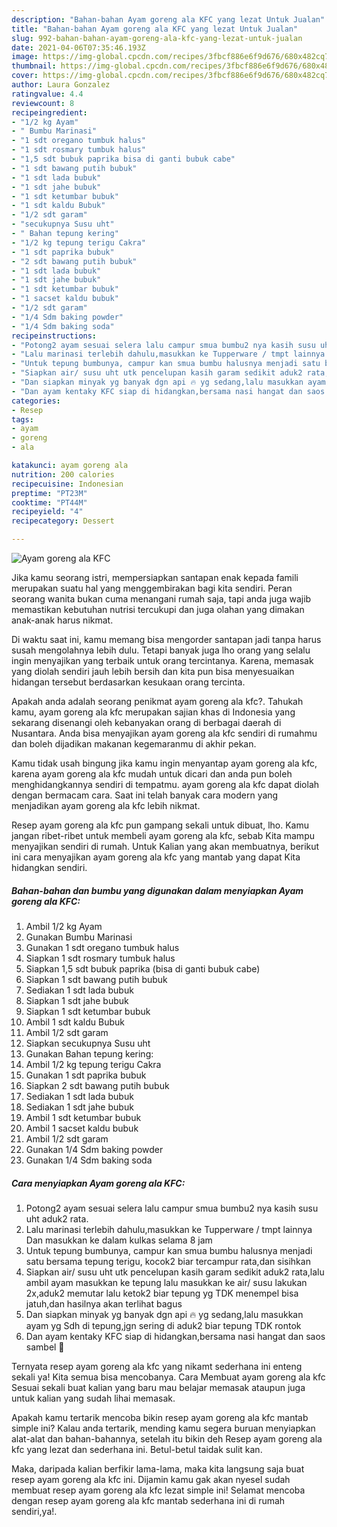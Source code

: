 ```yaml
---
description: "Bahan-bahan Ayam goreng ala KFC yang lezat Untuk Jualan"
title: "Bahan-bahan Ayam goreng ala KFC yang lezat Untuk Jualan"
slug: 992-bahan-bahan-ayam-goreng-ala-kfc-yang-lezat-untuk-jualan
date: 2021-04-06T07:35:46.193Z
image: https://img-global.cpcdn.com/recipes/3fbcf886e6f9d676/680x482cq70/ayam-goreng-ala-kfc-foto-resep-utama.jpg
thumbnail: https://img-global.cpcdn.com/recipes/3fbcf886e6f9d676/680x482cq70/ayam-goreng-ala-kfc-foto-resep-utama.jpg
cover: https://img-global.cpcdn.com/recipes/3fbcf886e6f9d676/680x482cq70/ayam-goreng-ala-kfc-foto-resep-utama.jpg
author: Laura Gonzalez
ratingvalue: 4.4
reviewcount: 8
recipeingredient:
- "1/2 kg Ayam"
- " Bumbu Marinasi"
- "1 sdt oregano tumbuk halus"
- "1 sdt rosmary tumbuk halus"
- "1,5 sdt bubuk paprika bisa di ganti bubuk cabe"
- "1 sdt bawang putih bubuk"
- "1 sdt lada bubuk"
- "1 sdt jahe bubuk"
- "1 sdt ketumbar bubuk"
- "1 sdt kaldu Bubuk"
- "1/2 sdt garam"
- "secukupnya Susu uht"
- " Bahan tepung kering"
- "1/2 kg tepung terigu Cakra"
- "1 sdt paprika bubuk"
- "2 sdt bawang putih bubuk"
- "1 sdt lada bubuk"
- "1 sdt jahe bubuk"
- "1 sdt ketumbar bubuk"
- "1 sacset kaldu bubuk"
- "1/2 sdt garam"
- "1/4 Sdm baking powder"
- "1/4 Sdm baking soda"
recipeinstructions:
- "Potong2 ayam sesuai selera lalu campur smua bumbu2 nya kasih susu uht aduk2 rata."
- "Lalu marinasi terlebih dahulu,masukkan ke Tupperware / tmpt lainnya Dan masukkan ke dalam kulkas selama 8 jam"
- "Untuk tepung bumbunya, campur kan smua bumbu halusnya menjadi satu bersama tepung terigu, kocok2 biar tercampur rata,dan sisihkan"
- "Siapkan air/ susu uht utk pencelupan kasih garam sedikit aduk2 rata,lalu ambil ayam masukkan ke tepung lalu masukkan ke air/ susu lakukan 2x,aduk2 memutar lalu ketok2 biar tepung yg TDK menempel bisa jatuh,dan hasilnya akan terlihat bagus"
- "Dan siapkan minyak yg banyak dgn api 🔥 yg sedang,lalu masukkan ayam yg Sdh di tepung,jgn sering di aduk2 biar tepung TDK rontok"
- "Dan ayam kentaky KFC siap di hidangkan,bersama nasi hangat dan saos sambel 🤗"
categories:
- Resep
tags:
- ayam
- goreng
- ala

katakunci: ayam goreng ala 
nutrition: 200 calories
recipecuisine: Indonesian
preptime: "PT23M"
cooktime: "PT44M"
recipeyield: "4"
recipecategory: Dessert

---
```



![Ayam goreng ala KFC](https://img-global.cpcdn.com/recipes/3fbcf886e6f9d676/680x482cq70/ayam-goreng-ala-kfc-foto-resep-utama.jpg)

Jika kamu seorang istri, mempersiapkan santapan enak kepada famili merupakan suatu hal yang menggembirakan bagi kita sendiri. Peran seorang  wanita bukan cuma menangani rumah saja, tapi anda juga wajib memastikan kebutuhan nutrisi tercukupi dan juga olahan yang dimakan anak-anak harus nikmat.

Di waktu  saat ini, kamu memang bisa mengorder santapan jadi tanpa harus susah mengolahnya lebih dulu. Tetapi banyak juga lho orang yang selalu ingin menyajikan yang terbaik untuk orang tercintanya. Karena, memasak yang diolah sendiri jauh lebih bersih dan kita pun bisa menyesuaikan hidangan tersebut berdasarkan kesukaan orang tercinta. 



Apakah anda adalah seorang penikmat ayam goreng ala kfc?. Tahukah kamu, ayam goreng ala kfc merupakan sajian khas di Indonesia yang sekarang disenangi oleh kebanyakan orang di berbagai daerah di Nusantara. Anda bisa menyajikan ayam goreng ala kfc sendiri di rumahmu dan boleh dijadikan makanan kegemaranmu di akhir pekan.

Kamu tidak usah bingung jika kamu ingin menyantap ayam goreng ala kfc, karena ayam goreng ala kfc mudah untuk dicari dan anda pun boleh menghidangkannya sendiri di tempatmu. ayam goreng ala kfc dapat diolah dengan bermacam cara. Saat ini telah banyak cara modern yang menjadikan ayam goreng ala kfc lebih nikmat.

Resep ayam goreng ala kfc pun gampang sekali untuk dibuat, lho. Kamu jangan ribet-ribet untuk membeli ayam goreng ala kfc, sebab Kita mampu menyajikan sendiri di rumah. Untuk Kalian yang akan membuatnya, berikut ini cara menyajikan ayam goreng ala kfc yang mantab yang dapat Kita hidangkan sendiri.

<!--inarticleads1-->

##### Bahan-bahan dan bumbu yang digunakan dalam menyiapkan Ayam goreng ala KFC:

1. Ambil 1/2 kg Ayam
1. Gunakan  Bumbu Marinasi
1. Gunakan 1 sdt oregano tumbuk halus
1. Siapkan 1 sdt rosmary tumbuk halus
1. Siapkan 1,5 sdt bubuk paprika (bisa di ganti bubuk cabe)
1. Siapkan 1 sdt bawang putih bubuk
1. Sediakan 1 sdt lada bubuk
1. Siapkan 1 sdt jahe bubuk
1. Siapkan 1 sdt ketumbar bubuk
1. Ambil 1 sdt kaldu Bubuk
1. Ambil 1/2 sdt garam
1. Siapkan secukupnya Susu uht
1. Gunakan  Bahan tepung kering:
1. Ambil 1/2 kg tepung terigu Cakra
1. Gunakan 1 sdt paprika bubuk
1. Siapkan 2 sdt bawang putih bubuk
1. Sediakan 1 sdt lada bubuk
1. Sediakan 1 sdt jahe bubuk
1. Ambil 1 sdt ketumbar bubuk
1. Ambil 1 sacset kaldu bubuk
1. Ambil 1/2 sdt garam
1. Gunakan 1/4 Sdm baking powder
1. Gunakan 1/4 Sdm baking soda




<!--inarticleads2-->

##### Cara menyiapkan Ayam goreng ala KFC:

1. Potong2 ayam sesuai selera lalu campur smua bumbu2 nya kasih susu uht aduk2 rata.
1. Lalu marinasi terlebih dahulu,masukkan ke Tupperware / tmpt lainnya Dan masukkan ke dalam kulkas selama 8 jam
1. Untuk tepung bumbunya, campur kan smua bumbu halusnya menjadi satu bersama tepung terigu, kocok2 biar tercampur rata,dan sisihkan
1. Siapkan air/ susu uht utk pencelupan kasih garam sedikit aduk2 rata,lalu ambil ayam masukkan ke tepung lalu masukkan ke air/ susu lakukan 2x,aduk2 memutar lalu ketok2 biar tepung yg TDK menempel bisa jatuh,dan hasilnya akan terlihat bagus
1. Dan siapkan minyak yg banyak dgn api 🔥 yg sedang,lalu masukkan ayam yg Sdh di tepung,jgn sering di aduk2 biar tepung TDK rontok
1. Dan ayam kentaky KFC siap di hidangkan,bersama nasi hangat dan saos sambel 🤗




Ternyata resep ayam goreng ala kfc yang nikamt sederhana ini enteng sekali ya! Kita semua bisa mencobanya. Cara Membuat ayam goreng ala kfc Sesuai sekali buat kalian yang baru mau belajar memasak ataupun juga untuk kalian yang sudah lihai memasak.

Apakah kamu tertarik mencoba bikin resep ayam goreng ala kfc mantab simple ini? Kalau anda tertarik, mending kamu segera buruan menyiapkan alat-alat dan bahan-bahannya, setelah itu bikin deh Resep ayam goreng ala kfc yang lezat dan sederhana ini. Betul-betul taidak sulit kan. 

Maka, daripada kalian berfikir lama-lama, maka kita langsung saja buat resep ayam goreng ala kfc ini. Dijamin kamu gak akan nyesel sudah membuat resep ayam goreng ala kfc lezat simple ini! Selamat mencoba dengan resep ayam goreng ala kfc mantab sederhana ini di rumah sendiri,ya!.

